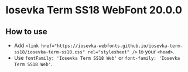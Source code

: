 # Iosevka Term SS18 WebFont 20.0.0

## How to use

- Add `<link href="https://iosevka-webfonts.github.io/iosevka-term-ss18/iosevka-term-ss18.css" rel="stylesheet" />` to your `<head>`.
- Use `fontFamily: 'Iosevka Term SS18 Web'` or `font-family: 'Iosevka Term SS18 Web'`.
